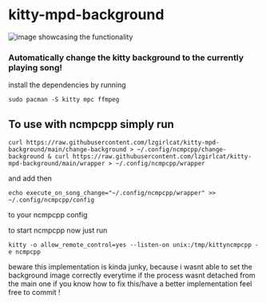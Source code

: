 # kitty-mpd-background
![image showcasing the functionality](https://github.com/lzgirlcat/kitty-mpd-background/blob/main/images/1.png?raw=true)
### Automatically change the kitty background to the currently playing song!

install the dependencies by running

`sudo pacman -S kitty mpc ffmpeg`

## To use with ncmpcpp simply run

`curl https://raw.githubusercontent.com/lzgirlcat/kitty-mpd-background/main/change-background > ~/.config/ncmpcpp/change-background & curl https://raw.githubusercontent.com/lzgirlcat/kitty-mpd-background/main/wrapper > ~/.config/ncmpcpp/wrapper`

and add then

`echo execute_on_song_change="~/.config/ncmpcpp/wrapper" >> ~/.config/ncmpcpp/config`

to your ncmpcpp config

to start ncmpcpp now just run

`kitty -o allow_remote_control=yes --listen-on unix:/tmp/kittyncmpcpp -e ncmpcpp`

beware this implementation is kinda junky, because i wasnt able to set the background image correctly everytime if the process wasnt detached from the main one
if you know how to fix this/have a better implementation feel free to commit !
